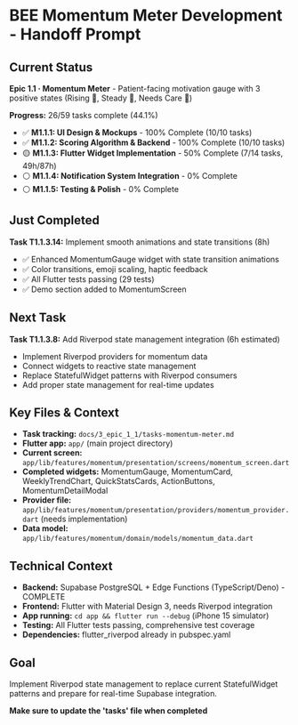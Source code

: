 # BEE Momentum Meter Development - Handoff Prompt

## Current Status
**Epic 1.1 · Momentum Meter** - Patient-facing motivation gauge with 3 positive states (Rising 🚀, Steady 🙂, Needs Care 🌱)

**Progress:** 26/59 tasks complete (44.1%)
- ✅ **M1.1.1: UI Design & Mockups** - 100% Complete (10/10 tasks)
- ✅ **M1.1.2: Scoring Algorithm & Backend** - 100% Complete (10/10 tasks)  
- 🟡 **M1.1.3: Flutter Widget Implementation** - 50% Complete (7/14 tasks, 49h/87h)
- ⚪ **M1.1.4: Notification System Integration** - 0% Complete
- ⚪ **M1.1.5: Testing & Polish** - 0% Complete

## Just Completed
**Task T1.1.3.14:** Implement smooth animations and state transitions (8h)
- ✅ Enhanced MomentumGauge widget with state transition animations
- ✅ Color transitions, emoji scaling, haptic feedback
- ✅ All Flutter tests passing (29 tests)
- ✅ Demo section added to MomentumScreen

## Next Task
**Task T1.1.3.8:** Add Riverpod state management integration (6h estimated)
- Implement Riverpod providers for momentum data
- Connect widgets to reactive state management
- Replace StatefulWidget patterns with Riverpod consumers
- Add proper state management for real-time updates

## Key Files & Context
- **Task tracking:** `docs/3_epic_1_1/tasks-momentum-meter.md`
- **Flutter app:** `app/` (main project directory)
- **Current screen:** `app/lib/features/momentum/presentation/screens/momentum_screen.dart`
- **Completed widgets:** MomentumGauge, MomentumCard, WeeklyTrendChart, QuickStatsCards, ActionButtons, MomentumDetailModal
- **Provider file:** `app/lib/features/momentum/presentation/providers/momentum_provider.dart` (needs implementation)
- **Data model:** `app/lib/features/momentum/domain/models/momentum_data.dart`

## Technical Context
- **Backend:** Supabase PostgreSQL + Edge Functions (TypeScript/Deno) - COMPLETE
- **Frontend:** Flutter with Material Design 3, needs Riverpod integration
- **App running:** `cd app && flutter run --debug` (iPhone 15 simulator)
- **Testing:** All Flutter tests passing, comprehensive test coverage
- **Dependencies:** flutter_riverpod already in pubspec.yaml

## Goal
Implement Riverpod state management to replace current StatefulWidget patterns and prepare for real-time Supabase integration.

**Make sure to update the 'tasks' file when completed** 